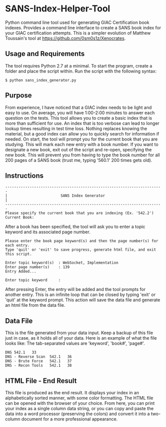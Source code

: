 # SANS-Index-Helper-Tool
Python command line tool used for generating GIAC Certification book indexes. Provides a command line interface to create a SANS book index for your GIAC certification attempts. This is a simpler evolution of Matthew Toussain's tool at https://github.com/0sm0s1z/Xenocrates.
## Usage and Requirements
The tool requires Python 2.7 at a minimal. To start the program, create a folder and place the script within. Run the script with the following syntax:
```
$ python sans_index_generator.py
```
## Purpose
From experience, I have noticed that a GIAC index needs to be light and easy to use. On average, you will have 1:00-2:00 minutes to answer each question on the tests. This tool allows you to create a basic index that is more than sufficient for use. An index that is too verbose can lead to longer lookup times resulting in test time loss. Nothing replaces knowing the material, but a good index can allow you to quickly search for information if needed.
On start, the tool will prompt you for the current book that you are studying. This will mark each new entry with a book number. If you want to designate a new book, exit out of the script and re-open, specifying the new book. This will prevent you from having to type the book number for all 200 pages of a SANS book (trust me, typing '560.1' 200 times gets old).
## Instructions
```
-----------------------------------------------------------------------
|                        SANS Index Generator                         |
-----------------------------------------------------------------------
Please specify the current book that you are indexing (Ex. '542.2')
Current Book:
```
After a book has been specified, the tool will ask you to enter a topic keyword and its associated page number. 
```
Please enter the book page keyword(s) and then the page number(s) for each entry.
Type 'quit' or 'exit' to save progress, generate html file, and exit this script.

Enter topic keyword(s)  : WebSocket, Implementation
Enter page number(s)    : 139
Entry Added...

Enter topic keyword     :
```
After pressing Enter, the entry will be added and the tool prompts for another entry. This is an infinite loop that can be closed by typing 'exit' or 'quit' at the keyword prompt. This action will save the data file and generate an html file from the data file.
## Data File
This is the file generated from your data input. Keep a backup of this file just in case, as it holds all of your data. Here is an example of what the file looks like:
The tab-separated values are 'keyword', 'book#', 'page#'.
```
DNS	542.1	33
DNS - Reverse Scan	542.1	36
DNS - Brute Force	542.1	37
DNS - Recon Tools	542.1	38
```
## HTML File - End Result
This file is produced as the end result. It displays your index in an alphabetically sorted manner, with some color formatting. The HTML file can be opened with the browser of your choice. From here, you can print your index as a single column data string, or you can copy and paste the data into a word processor (preserving the colors) and convert it into a two-column document for a more professional appearance.
